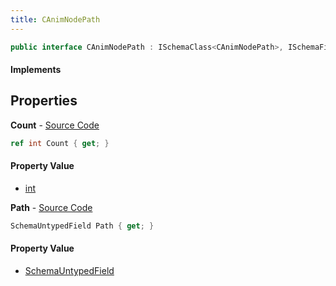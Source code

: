 ```yaml
---
title: CAnimNodePath
---
```


```csharp
public interface CAnimNodePath : ISchemaClass<CAnimNodePath>, ISchemaField, ISchemaClass, INativeHandle
```

#### Implements

## Properties

**Count** - [Source Code](https://github.com/swiftly-solution/swiftlys2/blob/main/managed/src/SwiftlyS2.Generated/Schemas/Interfaces/CAnimNodePath.cs#L19)

```csharp
ref int Count { get; }
```

#### Property Value

- [int](https://learn.microsoft.com/dotnet/api/system.int32)

**Path** - [Source Code](https://github.com/swiftly-solution/swiftlys2/blob/main/managed/src/SwiftlyS2.Generated/Schemas/Interfaces/CAnimNodePath.cs#L17)

```csharp
SchemaUntypedField Path { get; }
```

#### Property Value

- [SchemaUntypedField](/docs/api/shared/schemas/schemauntypedfield)

